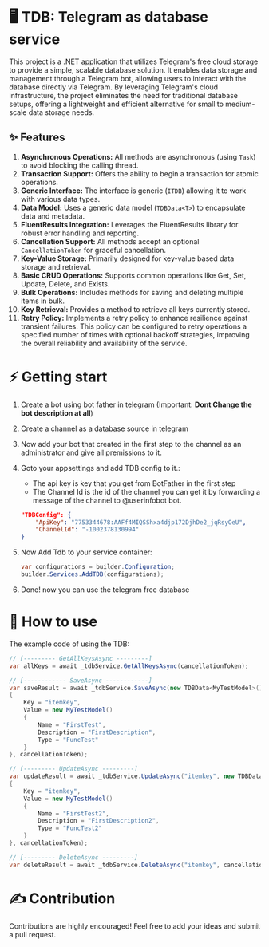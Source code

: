 # 🖥️ TDB: Telegram as database service
This project is a .NET application that utilizes Telegram's free cloud storage to provide a simple, scalable database solution. It enables data storage and management through a Telegram bot, allowing users to interact with the database directly via Telegram. By leveraging Telegram's cloud infrastructure, the project eliminates the need for traditional database setups, offering a lightweight and efficient alternative for small to medium-scale data storage needs.

## ✨ Features

1. **Asynchronous Operations:** All methods are asynchronous (using `Task`) to avoid blocking the calling thread.
1. **Transaction Support:** Offers the ability to begin a transaction for atomic operations.
1. **Generic Interface:** The interface is generic (`ITDB`) allowing it to work with various data types.
1. **Data Model:** Uses a generic data model (`TDBData<T>`) to encapsulate data and metadata.
1. **FluentResults Integration:** Leverages the FluentResults library for robust error handling and reporting.
1. **Cancellation Support:** All methods accept an optional `CancellationToken` for graceful cancellation.
1. **Key-Value Storage:** Primarily designed for key-value based data storage and retrieval.
1. **Basic CRUD Operations:** Supports common operations like Get, Set, Update, Delete, and Exists.
1. **Bulk Operations:** Includes methods for saving and deleting multiple items in bulk.
1. **Key Retrieval:** Provides a method to retrieve all keys currently stored.
1. **Retry Policy:** Implements a retry policy to enhance resilience against transient failures. This policy can be configured to retry operations a specified number of times with optional backoff strategies, improving the overall reliability and availability of the service.

# ⚡ Getting start
1. Create a bot using bot father in telegram (Important: **Dont Change the bot description at all**)
2. Create a channel as a database source in telegram
3. Now add your bot that created in the first step to the channel as an administrator and give all premissions to it.
4. Goto your appsettings and add TDB config to it.:
    - The api key is key that you get from BotFather in the first step
    - The Channel Id is the id of the channel you can get it by forwarding a message of the channel to @userinfobot bot.
    ```json
    "TDBConfig": {
        "ApiKey": "7753344678:AAFf4MIQSShxa4djp172DjhDe2_jqRsyOeU",
        "ChannelId": "-1002378130994"
    }
    ```
5. Now Add Tdb to your service container:

    ```csharp
    var configurations = builder.Configuration;
    builder.Services.AddTDB(configurations);
    ```

6. Done! now you can use the telegram free database

# 🚀 How to use
The example code of using the TDB:
```csharp
// [--------- GetAllKeysAsync ---------]
var allKeys = await _tdbService.GetAllKeysAsync(cancellationToken);

// [------------ SaveAsync ------------]
var saveResult = await _tdbService.SaveAsync(new TDBData<MyTestModel>()
{
    Key = "itemkey",
    Value = new MyTestModel()
    {
        Name = "FirstTest",
        Description = "FirstDescription",
        Type = "FuncTest"
    }
}, cancellationToken);

// [--------- UpdateAsync ---------]
var updateResult = await _tdbService.UpdateAsync("itemkey", new TDBData<MyTestModel>()
{
    Key = "itemkey",
    Value = new MyTestModel()
    {
        Name = "FirstTest2",
        Description = "FirstDescription2",
        Type = "FuncTest2"
    }
}, cancellationToken);

// [--------- DeleteAsync ---------]
var deleteResult = await _tdbService.DeleteAsync("itemkey", cancellationToken);
```

# ✍️ Contribution
Contributions are highly encouraged! Feel free to add your ideas and submit a pull request.
